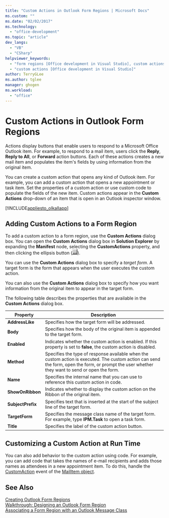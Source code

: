 ```yaml
---
title: "Custom Actions in Outlook Form Regions | Microsoft Docs"
ms.custom: ""
ms.date: "02/02/2017"
ms.technology: 
  - "office-development"
ms.topic: "article"
dev_langs: 
  - "VB"
  - "CSharp"
helpviewer_keywords: 
  - "form regions [Office development in Visual Studio], custom actions"
  - "custom actions [Office development in Visual Studio]"
author: TerryGLee
ms.author: tglee
manager: ghogen
ms.workload: 
  - "office"
---
```

# Custom Actions in Outlook Form Regions
  Actions display buttons that enable users to respond to a Microsoft Office Outlook item. For example, to respond to a mail item, users click the **Reply**, **Reply to All**, or **Forward** action buttons. Each of these actions creates a new mail item and populates the item's fields by using information from the original item.  
  
 You can create a custom action that opens any kind of Outlook item. For example, you can add a custom action that opens a new appointment or task item. Set the properties of a custom action or use custom code to populate the fields of the new item. Custom actions appear in the **Custom Actions** drop-down of an item that is open in an Outlook inspector window.  
  
 [!INCLUDE[appliesto_olkallapp](../vsto/includes/appliesto-olkallapp-md.md)]  
  
## Adding Custom Actions to a Form Region  
 To add a custom action to a form region, use the **Custom Actions** dialog box. You can open the **Custom Actions** dialog box in **Solution Explorer** by expanding the **Manifest** node, selecting the **CustomActions** property, and then clicking the ellipsis button (![ASP.NET Mobile Designer ellipse](../sharepoint/media/mwellipsis.gif "ASP.NET Mobile Designer ellipse")).  
  
 You can use the **Custom Actions** dialog box to specify a *target form*. A target form is the form that appears when the user executes the custom action.  
  
 You can also use the **Custom Actions** dialog box to specify how you want information from the original item to appear in the target form.  
  
 The following table describes the properties that are available in the **Custom Actions** dialog box.  
  
|Property|Description|  
|--------------|-----------------|  
|**AddressLike**|Specifies how the target form will be addressed.|  
|**Body**|Specifies how the body of the original item is appended to the target form.|  
|**Enabled**|Indicates whether the custom action is enabled. If this property is set to **false**, the custom action is disabled.|  
|**Method**|Specifies the type of response available when the custom action is executed. The custom action can send the form, open the form, or prompt the user whether they want to send or open the form.|  
|**Name**|Specifies the internal name that you can use to reference this custom action in code.|  
|**ShowOnRibbon**|Indicates whether to display the custom action on the Ribbon of the original item.|  
|**SubjectPrefix**|Specifies text that is inserted at the start of the subject line of the target form.|  
|**TargetForm**|Specifies the message class name of the target form. For example, type **IPM.Task** to open a task form.|  
|**Title**|Specifies the label of the custom action button.|  
  
## Customizing a Custom Action at Run Time  
 You can also add behavior to the custom action using code. For example, you can add code that takes the names of e-mail recipients and adds those names as attendees in a new appointment item. To do this, handle the [CustomAction](http://msdn.microsoft.com/library/office/ff862186.aspx) event of the [MailItem object](http://msdn.microsoft.com/library/office/ff861332.aspx).  
  
## See Also  
 [Creating Outlook Form Regions](../vsto/creating-outlook-form-regions.md)   
 [Walkthrough: Designing an Outlook Form Region](../vsto/walkthrough-designing-an-outlook-form-region.md)   
 [Associating a Form Region with an Outlook Message Class](../vsto/associating-a-form-region-with-an-outlook-message-class.md)  
  
  
